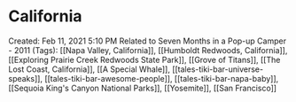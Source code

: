 # California

Created: Feb 11, 2021 5:10 PM
Related to Seven Months in a Pop-up Camper - 2011 (Tags): [[Napa Valley, California]], [[Humboldt Redwoods, California]], [[Exploring Prairie Creek Redwoods State Park]], [[Grove of Titans]], [[The Lost Coast, California]], [[A Special Whale]], [[tales-tiki-bar-universe-speaks]], [[tales-tiki-bar-awesome-people]], [[tales-tiki-bar-napa-baby]], [[Sequoia King's Canyon National Parks]], [[Yosemite]], [[San Francisco]]